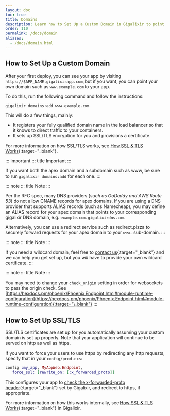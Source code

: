 ```yaml
---
layout: doc
toc: true
title: Domains
description: Learn how to Set Up a Custom Domain in Gigalixir to point to your app and How to set up SSL/TLS certificates automatically in Gigalixir Apps | Gigalixir Domains
order: 110
permalink: /docs/domain
aliases: 
  - /docs/domain.html
---
```


## How to Set Up a Custom Domain

After your first deploy, you can see your app by visiting ```https://$APP_NAME.gigalixirapp.com```, but if you want, you can point your own domain such as ```www.example.com``` to your app. 

To do this, run the following command and follow the instructions:

``` bash
gigalixir domains:add www.example.com
```

This will do a few things, mainly:

- It registers your fully qualified domain name in the load balancer so that it knows to direct traffic to your containers. 
- It sets up SSL/TLS encryption for you and provisions a certificate. 

For more information on how SSL/TLS works, see [How SSL & TLS Works](/docs/concepts#how-ssltls-works){:target="\_blank"}.

::: important
::: title
Important
:::

If you want both the apex domain and a subdomain such as www, be sure to run ```gigalixir domains:add``` for each one.
:::

::: note
::: title
Note
:::

Per the RFC spec, many DNS providers (_such as GoDaddy and AWS Route 53_) do not allow CNAME records for apex domains. If you are using a DNS provider that supports ALIAS records (such as Namecheap), you may define an ALIAS record for your apex domain that points to your corresponding gigalixir DNS domain, e.g. ```example.com.gigalixirdns.com```.

Alternatively, you can use a redirect service such as redirect.pizza to securely forward requests for your apex domain to your ```www.``` sub-domain.
:::

::: note
::: title
Note
:::

If you need a wildcard domain, feel free to [contact us](/docs/troubleshooting#supporthelp){:target="\_blank"} and we can help you get set up, but you _will_ have to provide your own wildcard certificate.
:::

::: note
::: title
Note
:::

You may need to change your `check_origin` setting in order for websockets to pass the origin check.
See
[https://hexdocs.pm/phoenix/Phoenix.Endpoint.html#module-runtime-configuration](https://hexdocs.pm/phoenix/Phoenix.Endpoint.html#module-runtime-configuration){:target="\_blank"}
:::

## How to Set Up SSL/TLS

SSL/TLS certificates are set up for you automatically assuming your custom domain is set up properly. Note that your application will continue to be served on http as well as https. 

If you want to force your users to use https by redirecting any http requests, specify that in your ```config/prod.exs```:

``` elixir
config :my_app, MyAppWeb.Endpoint,
   force_ssl: [rewrite_on: [:x_forwarded_proto]]
```

This configures your app to [check the x-forwarded-proto header](https://hexdocs.pm/plug/Plug.SSL.html#module-x-forwarded-proto){:target="\_blank"} set by Gigalixir, and redirect to https, if appropriate.

For more information on how this works internally, see [How SSL & TLS Works](/docs/concepts#how-ssltls-works){:target="\_blank"} in Gigalixir.
